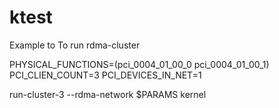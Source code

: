 # ktest
Example to To run rdma-cluster

PHYSICAL_FUNCTIONS=(pci_0004_01_00_0 pci_0004_01_00_1)
PCI_CLIEN_COUNT=3
PCI_DEVICES_IN_NET=1

run-cluster-3 --rdma-network $PARAMS kernel
